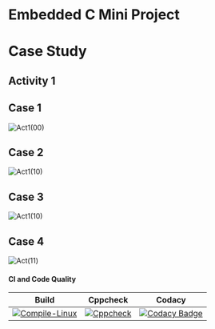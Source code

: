 # Embedded C Mini Project

# Case Study

## Activity 1

## Case 1
![Act1(00)](https://user-images.githubusercontent.com/72341259/115948397-c5ef5b80-a4eb-11eb-8022-e40183d15936.png)

## Case 2
![Act1(10)](https://user-images.githubusercontent.com/72341259/115948596-90973d80-a4ec-11eb-9ba2-a8a9e3819f2b.png)

## Case 3
![Act1(10)](https://user-images.githubusercontent.com/72341259/115948631-e23fc800-a4ec-11eb-8393-02dbfda765de.png)

## Case 4
![Act(11)](https://user-images.githubusercontent.com/72341259/115951390-28515780-a4fe-11eb-8d86-330b9c8df584.png)


#### CI and Code Quality

|Build|Cppcheck|Codacy|
|:--:|:--:|:--:|
|[![Compile-Linux](https://github.com/Bharathgopal/Emb-C/actions/workflows/Compile.yml/badge.svg)](https://github.com/Bharathgopal/Emb-C/actions/workflows/Compile.yml)|[![Cppcheck](https://github.com/Bharathgopal/Emb-C/actions/workflows/CodeQulaity.yml/badge.svg)](https://github.com/Bharathgopal/Emb-C/actions/workflows/CodeQulaity.yml)|[![Codacy Badge](https://app.codacy.com/project/badge/Grade/643b7ca2b2dc4daba1e700c216bb87d9)](https://www.codacy.com/gh/Bharathgopal/Emb-C/dashboard?utm_source=github.com&amp;utm_medium=referral&amp;utm_content=Bharathgopal/Emb-C&amp;utm_campaign=Badge_Grade)|
